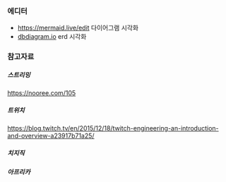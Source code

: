 
### 에디터
* https://mermaid.live/edit
  다이어그램 시각화
* [dbdiagram.io](https://dbdiagram.io/)
  erd 시각화
### 참고자료

##### 스트리밍 
https://nooree.com/105

##### 트위치
https://blog.twitch.tv/en/2015/12/18/twitch-engineering-an-introduction-and-overview-a23917b71a25/

##### 치지직

##### 아프리카

